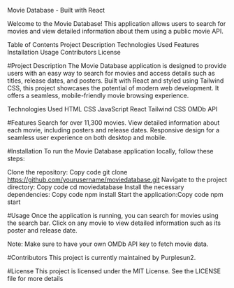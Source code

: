 Movie Database - Built with React

Welcome to the Movie Database! This application allows users to search for movies and view detailed information about them using a public movie API.

Table of Contents
Project Description
Technologies Used
Features
Installation
Usage
Contributors
License

#Project Description
The Movie Database application is designed to provide users with an easy way to search for movies and access details such as titles, release dates, and posters. Built with React and styled using Tailwind CSS, this project showcases the potential of modern web development. It offers a seamless, mobile-friendly movie browsing experience.

Technologies Used
HTML
CSS
JavaScript
React
Tailwind CSS
OMDb API

#Features
Search for over 11,300 movies.
View detailed information about each movie, including posters and release dates.
Responsive design for a seamless user experience on both desktop and mobile.

#Installation
To run the Movie Database application locally, follow these steps:

Clone the repository:
Copy code
git clone https://github.com/yourusername/moviedatabase.git
Navigate to the project directory:
Copy code
cd moviedatabase
Install the necessary dependencies:
Copy code
npm install
Start the application:Copy code
npm start

#Usage
Once the application is running, you can search for movies using the search bar.
 Click on any movie to view detailed information such as its poster and release date.

Note: Make sure to have your own OMDb API key to fetch movie data.

#Contributors
This project is currently maintained by Purplesun2.

#License
This project is licensed under the MIT License. See the LICENSE file for more details